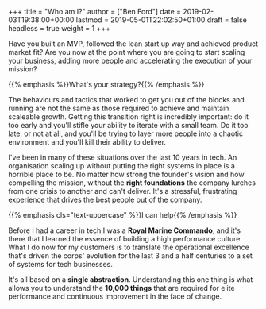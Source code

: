 +++
title = "Who am I?"
author = ["Ben Ford"]
date = 2019-02-03T19:38:00+00:00
lastmod = 2019-05-01T22:02:50+01:00
draft = false
headless = true
weight = 1
+++

Have you built an MVP, followed the lean start up way and achieved product
market fit? Are you now at the point where you are going to start scaling your
business, adding more people and accelerating the execution of your mission?

{{% emphasis %}}What's your strategy?{{% /emphasis %}}

The behaviours and tactics that worked to get you out of the blocks and running
are not the same as those required to achieve and maintain scaleable growth.
Getting this transition right is incredibly important: do it too early and
you'll stifle your ability to iterate with a small team. Do it too late, or not
at all, and you'll be trying to layer more people into a chaotic environment and
you'll kill their ability to deliver.

I've been in many of these situations over the last 10 years in tech. An
organisation scaling up without putting the right systems in place is a horrible
place to be. No matter how strong the founder's vision and how compelling the
mission, without the **right foundations** the company lurches from one crisis to
another and can't deliver. It's a stressful, frustrating experience that drives
the best people out of the company.

{{% emphasis cls="text-uppercase" %}}I can help{{% /emphasis %}}

Before I had a career in tech I was a **Royal Marine Commando**, and it's there that
I learned the essence of building a high performance culture. What I do now for
my customers is to translate the operational excellence that's driven the corps'
evolution for the last 3 and a half centuries to a set of systems for tech
businesses.

It's all based on a **single abstraction**. Understanding this one thing is what
allows you to understand the **10,000 things** that are required for elite
performance and continuous improvement in the face of change.
